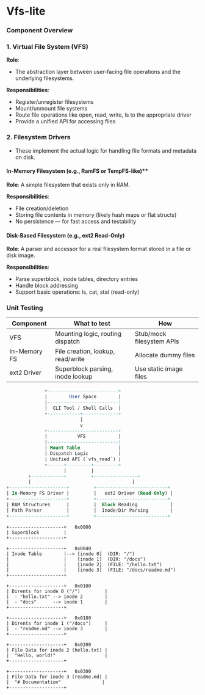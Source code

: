 # Vfs-lite

### **Component Overview**
### 1. Virtual File System (VFS)

**Role**:
- The abstraction layer between user-facing file operations and the underlying filesystems.

**Responsibilities**:
- Register/unregister filesystems
- Mount/unmount file systems
- Route file operations like open, read, write, ls to the appropriate driver
- Provide a unified API for accessing files

### 2. Filesystem Drivers

- These implement the actual logic for handling file formats and metadata on disk.

#### In-Memory Filesystem (e.g., RamFS or TempFS-like)**
**Role**: A simple filesystem that exists only in RAM.

**Responsibilities**:
- File creation/deletion
- Storing file contents in memory (likely hash maps or flat structs)
- No persistence — for fast access and testability

#### Disk-Based Filesystem (e.g., ext2 Read-Only)
**Role**: A parser and accessor for a real filesystem format stored in a file or disk image.

**Responsibilities**:
- Parse superblock, inode tables, directory entries
- Handle block addressing
- Support basic operations: ls, cat, stat (read-only)

###  **Unit Testing**
| Component    | What to test                      | How                       |
| ------------ | --------------------------------- | ------------------------- |
| VFS          | Mounting logic, routing dispatch  | Stub/mock filesystem APIs |
| In-Memory FS | File creation, lookup, read/write | Allocate dummy files      |
| ext2 Driver  | Superblock parsing, inode lookup  | Use static image files    |




```sql
              +--------------------------+
              |        User Space        |
              |--------------------------|
              |  CLI Tool / Shell Calls  |
              +------------+-------------+
                           |
                           v
              +--------------------------+
              |           VFS            |
              |--------------------------|
              | Mount Table              |
              | Dispatch Logic           |
              | Unified API (`vfs_read`) |
              +------+---------+---------+
                     |         |
        +------------+         +----------------+
        |                                     |
+---------------------+         +--------------------------+
| In-Memory FS Driver |         |   ext2 Driver (Read-Only) |
+---------------------+         +--------------------------+
| RAM Structures      |         |  Block Reading            |
| Path Parser         |         |  Inode/Dir Parsing        |
+---------------------+         +--------------------------+

```
```
+--------------------+   0x0000
| Superblock         |
+--------------------+

+--------------------+   0x0040
| Inode Table        |--> [inode 0]  (DIR: "/")
|                    |    [inode 1]  (DIR: "/docs")
|                    |    [inode 2]  (FILE: "/hello.txt")
|                    |    [inode 3]  (FILE: "/docs/readme.md")
+--------------------+

+--------------------+   0x0100
| Dirents for inode 0 ("/")         |
|  - "hello.txt" --> inode 2        |
|  - "docs"      --> inode 1        |
+--------------------+

+--------------------+   0x0180
| Dirents for inode 1 ("/docs")     |
|  - "readme.md" --> inode 3        |
+--------------------+

+--------------------+   0x0200
| File Data for inode 2 (hello.txt) |
|  "Hello, world!"                  |
+--------------------+

+--------------------+   0x0300
| File Data for inode 3 (readme.md) |
|  "# Documentation"               |
+--------------------+
```